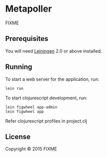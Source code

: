 # Metapoller

FIXME

## Prerequisites

You will need [Leiningen][1] 2.0 or above installed.

[1]: https://github.com/technomancy/leiningen

## Running

To start a web server for the application, run:

    lein run

To start clojurescript development, run:

    lein figwheel app-admin
    lein figwheel app

Refer clojurescript profiles in project.clj

## License

Copyright © 2015 FIXME

